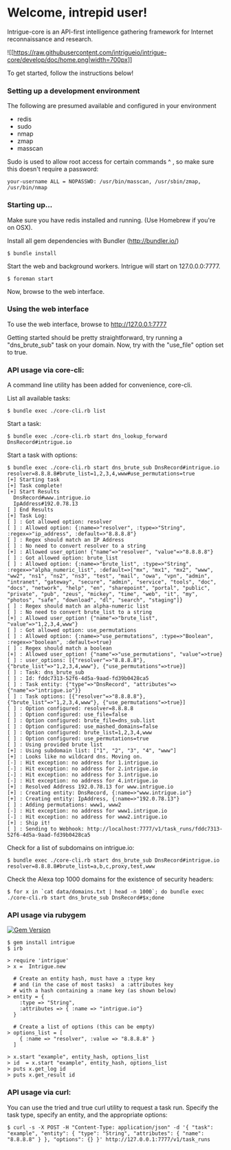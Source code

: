 # Welcome, intrepid user!

Intrigue-core is an API-first intelligence gathering framework for Internet reconnaissance and research.

![[https://raw.githubusercontent.com/intrigueio/intrigue-core/develop/doc/home.png|width=700px]]

To get started, follow the instructions below!

### Setting up a development environment

The following are presumed available and configured in your environment
 - redis
 - sudo
 - nmap
 - zmap
 - masscan

Sudo is used to allow root access for certain commands ^ , so make sure this doesn't require a password:
```
your-username ALL = NOPASSWD: /usr/bin/masscan, /usr/sbin/zmap, /usr/bin/nmap
```

### Starting up...

Make sure you have redis installed and running. (Use Homebrew if you're on OSX).

Install all gem dependencies with Bundler (http://bundler.io/)
```
$ bundle install
```

Start the web and background workers. Intrigue will start on 127.0.0.0:7777.
```
$ foreman start
```

Now, browse to the web interface.

### Using the web interface

To use the web interface, browse to http://127.0.0.1:7777

Getting started should be pretty straightforward, try running a "dns_brute_sub" task on your domain. Now, try with the "use_file" option set to true.

### API usage via core-cli:

A command line utility has been added for convenience, core-cli.

List all available tasks:
```
$ bundle exec ./core-cli.rb list
```

Start a task:
```
$ bundle exec ./core-cli.rb start dns_lookup_forward DnsRecord#intrigue.io
```

Start a task with options:
```
$ bundle exec ./core-cli.rb start dns_brute_sub DnsRecord#intrigue.io resolver=8.8.8.8#brute_list=1,2,3,4,www#use_permutations=true
[+] Starting task
[+] Task complete!
[+] Start Results
  DnsRecord#www.intrigue.io
  IpAddress#192.0.78.13
[ ] End Results
[+] Task Log:
[ ] : Got allowed option: resolver
[ ] : Allowed option: {:name=>"resolver", :type=>"String", :regex=>"ip_address", :default=>"8.8.8.8"}
[ ] : Regex should match an IP Address
[ ] : No need to convert resolver to a string
[+] : Allowed user_option! {"name"=>"resolver", "value"=>"8.8.8.8"}
[ ] : Got allowed option: brute_list
[ ] : Allowed option: {:name=>"brute_list", :type=>"String", :regex=>"alpha_numeric_list", :default=>["mx", "mx1", "mx2", "www", "ww2", "ns1", "ns2", "ns3", "test", "mail", "owa", "vpn", "admin", "intranet", "gateway", "secure", "admin", "service", "tools", "doc", "docs", "network", "help", "en", "sharepoint", "portal", "public", "private", "pub", "zeus", "mickey", "time", "web", "it", "my", "photos", "safe", "download", "dl", "search", "staging"]}
[ ] : Regex should match an alpha-numeric list
[ ] : No need to convert brute_list to a string
[+] : Allowed user_option! {"name"=>"brute_list", "value"=>"1,2,3,4,www"}
[ ] : Got allowed option: use_permutations
[ ] : Allowed option: {:name=>"use_permutations", :type=>"Boolean", :regex=>"boolean", :default=>true}
[ ] : Regex should match a boolean
[+] : Allowed user_option! {"name"=>"use_permutations", "value"=>true}
[ ] : user_options: [{"resolver"=>"8.8.8.8"}, {"brute_list"=>"1,2,3,4,www"}, {"use_permutations"=>true}]
[ ] : Task: dns_brute_sub
[ ] : Id: fddc7313-52f6-4d5a-9aad-fd39b0428ca5
[ ] : Task entity: {"type"=>"DnsRecord", "attributes"=>{"name"=>"intrigue.io"}}
[ ] : Task options: [{"resolver"=>"8.8.8.8"}, {"brute_list"=>"1,2,3,4,www"}, {"use_permutations"=>true}]
[ ] : Option configured: resolver=8.8.8.8
[ ] : Option configured: use_file=false
[ ] : Option configured: brute_file=dns_sub.list
[ ] : Option configured: use_mashed_domains=false
[ ] : Option configured: brute_list=1,2,3,4,www
[ ] : Option configured: use_permutations=true
[ ] : Using provided brute list
[+] : Using subdomain list: ["1", "2", "3", "4", "www"]
[+] : Looks like no wildcard dns. Moving on.
[-] : Hit exception: no address for 1.intrigue.io
[-] : Hit exception: no address for 2.intrigue.io
[-] : Hit exception: no address for 3.intrigue.io
[-] : Hit exception: no address for 4.intrigue.io
[+] : Resolved Address 192.0.78.13 for www.intrigue.io
[+] : Creating entity: DnsRecord, {:name=>"www.intrigue.io"}
[+] : Creating entity: IpAddress, {:name=>"192.0.78.13"}
[ ] : Adding permutations: www1, www2
[-] : Hit exception: no address for www1.intrigue.io
[-] : Hit exception: no address for www2.intrigue.io
[+] : Ship it!
[ ] : Sending to Webhook: http://localhost:7777/v1/task_runs/fddc7313-52f6-4d5a-9aad-fd39b0428ca5
```

Check for a list of subdomains on intrigue.io:
```
$ bundle exec ./core-cli.rb start dns_brute_sub DnsRecord#intrigue.io resolver=8.8.8.8#brute_list=a,b,c,proxy,test,www
```

Check the Alexa top 1000 domains for the existence of security headers:
```
$ for x in `cat data/domains.txt | head -n 1000`; do bundle exec ./core-cli.rb start dns_brute_sub DnsRecord#$x;done
```

### API usage via rubygem
[![Gem Version](https://badge.fury.io/rb/intrigue.svg)](http://badge.fury.io/rb/intrigue)

```
$ gem install intrigue
$ irb

> require 'intrigue'
> x =  Intrigue.new

  # Create an entity hash, must have a :type key
  # and (in the case of most tasks)  a :attributes key
  # with a hash containing a :name key (as shown below)
> entity = {
    :type => "String",
    :attributes => { :name => "intrigue.io"}
  }

  # Create a list of options (this can be empty)
> options_list = [
    { :name => "resolver", :value => "8.8.8.8" }
  ]

> x.start "example", entity_hash, options_list
> id  = x.start "example", entity_hash, options_list
> puts x.get_log id
> puts x.get_result id
```

### API usage via curl:

You can use the tried and true curl utility to request a task run. Specify the task type, specify an entity, and the appropriate options:

```
$ curl -s -X POST -H "Content-Type: application/json" -d '{ "task": "example", "entity": { "type": "String", "attributes": { "name": "8.8.8.8" } }, "options": {} }' http://127.0.0.1:7777/v1/task_runs
```
